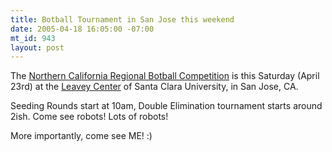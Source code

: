 ```yaml
--- 
title: Botball Tournament in San Jose this weekend
date: 2005-04-18 16:05:00 -07:00
mt_id: 943
layout: post
---
```

The [Northern California Regional Botball Competition][1] is this Saturday (April 23rd) at the [Leavey Center][2] of Santa Clara University, in San Jose, CA. 

Seeding Rounds start at 10am, Double Elimination tournament starts around 2ish. Come see robots! Lots of robots!

More importantly, come see ME! :)

   [1]: http://www.botball.org/php/standard/registered.html?RegionIdx=109
   [2]: http://www.scu.edu/map/parking/directions.cfm

